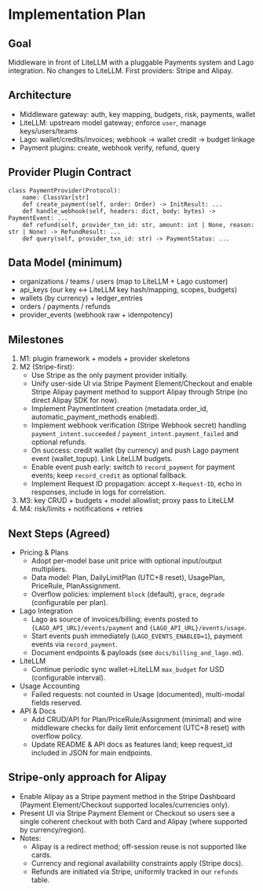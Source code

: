 # Implementation Plan

## Goal
Middleware in front of LiteLLM with a pluggable Payments system and Lago integration. No changes to LiteLLM. First providers: Stripe and Alipay.

## Architecture
- Middleware gateway: auth, key mapping, budgets, risk, payments, wallet
- LiteLLM: upstream model gateway; enforce `user`, manage keys/users/teams
- Lago: wallet/credits/invoices; webhook -> wallet credit -> budget linkage
- Payment plugins: create, webhook verify, refund, query

## Provider Plugin Contract
```
class PaymentProvider(Protocol):
    name: ClassVar[str]
    def create_payment(self, order: Order) -> InitResult: ...
    def handle_webhook(self, headers: dict, body: bytes) -> PaymentEvent: ...
    def refund(self, provider_txn_id: str, amount: int | None, reason: str | None) -> RefundResult: ...
    def query(self, provider_txn_id: str) -> PaymentStatus: ...
```

## Data Model (minimum)
- organizations / teams / users (map to LiteLLM + Lago customer)
- api_keys (our key ↔ LiteLLM key hash/mapping, scopes, budgets)
- wallets (by currency) + ledger_entries
- orders / payments / refunds
- provider_events (webhook raw + idempotency)

## Milestones
1) M1: plugin framework + models + provider skeletons
2) M2 (Stripe-first):
   - Use Stripe as the only payment provider initially.
   - Unify user-side UI via Stripe Payment Element/Checkout and enable Stripe Alipay payment method to support Alipay through Stripe (no direct Alipay SDK for now).
   - Implement PaymentIntent creation (metadata.order_id, automatic_payment_methods enabled).
   - Implement webhook verification (Stripe Webhook secret) handling `payment_intent.succeeded` / `payment_intent.payment_failed` and optional refunds.
   - On success: credit wallet (by currency) and push Lago payment event (wallet_topup). Link LiteLLM budgets.
   - Enable event push early: switch to `record_payment` for payment events; keep `record_credit` as optional fallback.
   - Implement Request ID propagation: accept `X-Request-ID`, echo in responses, include in logs for correlation.
3) M3: key CRUD + budgets + model allowlist; proxy pass to LiteLLM
4) M4: risk/limits + notifications + retries

## Next Steps (Agreed)
- Pricing & Plans
  - Adopt per-model base unit price with optional input/output multipliers.
  - Data model: Plan, DailyLimitPlan (UTC+8 reset), UsagePlan, PriceRule, PlanAssignment.
  - Overflow policies: implement `block` (default), `grace`, `degrade` (configurable per plan).
- Lago Integration
  - Lago as source of invoices/billing; events posted to `{LAGO_API_URL}/events/payment` and `{LAGO_API_URL}/events/usage`.
  - Start events push immediately (`LAGO_EVENTS_ENABLED=1`), payment events via `record_payment`.
  - Document endpoints & payloads (see `docs/billing_and_lago.md`).
- LiteLLM
  - Continue periodic sync wallet→LiteLLM `max_budget` for USD (configurable interval).
- Usage Accounting
  - Failed requests: not counted in Usage (documented), multi-modal fields reserved.
- API & Docs
  - Add CRUD/API for Plan/PriceRule/Assignment (minimal) and wire middleware checks for daily limit enforcement (UTC+8 reset) with overflow policy.
  - Update README & API docs as features land; keep request_id included in JSON for main endpoints.

## Stripe-only approach for Alipay
- Enable Alipay as a Stripe payment method in the Stripe Dashboard (Payment Element/Checkout supported locales/currencies only).
- Present UI via Stripe Payment Element or Checkout so users see a single coherent checkout with both Card and Alipay (where supported by currency/region).
- Notes:
  - Alipay is a redirect method; off-session reuse is not supported like cards.
  - Currency and regional availability constraints apply (Stripe docs).
  - Refunds are initiated via Stripe, uniformly tracked in our `refunds` table.

